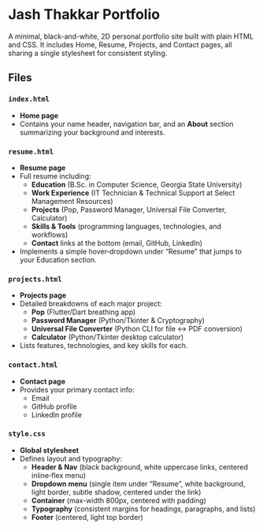 # Jash Thakkar Portfolio

A minimal, black-and-white, 2D personal portfolio site built with plain HTML and CSS. It includes Home, Resume, Projects, and Contact pages, all sharing a single stylesheet for consistent styling.

## Files

### `index.html`
- **Home page**  
- Contains your name header, navigation bar, and an **About** section summarizing your background and interests.

### `resume.html`
- **Resume page**  
- Full resume including:
  - **Education** (B.Sc. in Computer Science, Georgia State University)
  - **Work Experience** (IT Technician & Technical Support at Select Management Resources)
  - **Projects** (Pop, Password Manager, Universal File Converter, Calculator)
  - **Skills & Tools** (programming languages, technologies, and workflows)
  - **Contact** links at the bottom (email, GitHub, LinkedIn)
- Implements a simple hover‐dropdown under “Resume” that jumps to your Education section.

### `projects.html`
- **Projects page**  
- Detailed breakdowns of each major project:
  - **Pop** (Flutter/Dart breathing app)
  - **Password Manager** (Python/Tkinter & Cryptography)
  - **Universal File Converter** (Python CLI for file ↔ PDF conversion)
  - **Calculator** (Python/Tkinter desktop calculator)
- Lists features, technologies, and key skills for each.

### `contact.html`
- **Contact page**  
- Provides your primary contact info:
  - Email
  - GitHub profile
  - LinkedIn profile

### `style.css`
- **Global stylesheet**  
- Defines layout and typography:
  - **Header & Nav** (black background, white uppercase links, centered inline‐flex menu)
  - **Dropdown menu** (single item under “Resume”, white background, light border, subtle shadow, centered under the link)
  - **Container** (max-width 800px, centered with padding)
  - **Typography** (consistent margins for headings, paragraphs, and lists)
  - **Footer** (centered, light top border)

